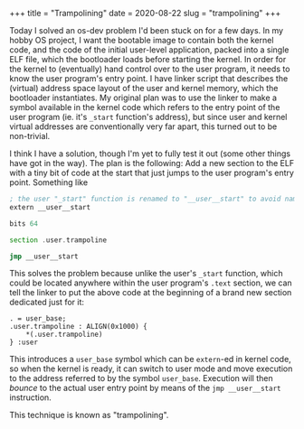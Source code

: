 +++
title = "Trampolining"
date = 2020-08-22
slug = "trampolining"
+++

Today I solved an os-dev problem I'd been stuck on for a few days.
In my hobby OS project, I want the bootable image to contain both the kernel code, and the code of the
initial user-level application, packed into a single ELF file, which the bootloader loads before
starting the kernel. In order for the kernel to (eventually) hand control over to the user program,
it needs to know the user program's entry point. I have linker script that describes the (virtual)
address space layout of the user and kernel memory, which the bootloader instantiates.
My original plan was to use the linker to make a symbol available in the kernel code which refers
to the entry point of the user program (ie. it's `_start` function's address), but since user and
kernel virtual addresses are conventionally very far apart, this turned out to be non-trivial.

I think I have a solution, though I'm yet to fully test it out (some other things have got in the way).
The plan is the following: Add a new section to the ELF with a tiny bit of code at the start that just
jumps to the user program's entry point. Something like

```asm
; the user "_start" function is renamed to "__user__start" to avoid name conflicts with kernel code
extern __user__start

bits 64

section .user.trampoline

jmp __user__start
```
This solves the problem because unlike the user's `_start` function, which could be located anywhere
within the user program's `.text` section, we can tell the linker to put the above code at the beginning
of a brand new section dedicated just for it:
```ld
. = user_base;
.user.trampoline : ALIGN(0x1000) {
    *(.user.trampoline)
} :user
```

This introduces a `user_base` symbol which can be `extern`-ed in kernel code, so when the kernel is
ready, it can switch to user mode and move execution to the address referred to by the symbol `user_base`.
Execution will then _bounce_ to the actual user entry point by means of the `jmp __user__start` instruction.

This technique is known as "trampolining".
